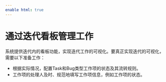 ```yaml
---
enable html: true
---
```

# 通过迭代看板管理工作

系统提供迭代内的看板功能，实现迭代工作的可视化。要真正实现迭代的可视化，需要以下准备工作：
* 根据实际情况，配置Task和Bug类型工作项的状态及其流转规则。
* 工作项的处理人及时、规范地填写工作项信息，例如工作项的状态。
